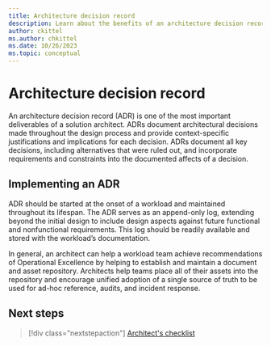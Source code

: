 ```yaml
---
title: Architecture decision record
description: Learn about the benefits of an architecture decision record.
author: ckittel
ms.author: chkittel
ms.date: 10/26/2023
ms.topic: conceptual
---
```


# Architecture decision record

An architecture decision record (ADR) is one of the most important deliverables of a solution architect. ADRs document architectural decisions made throughout the design process and provide context-specific justifications and implications for each decision. ADRs document all key decisions, including alternatives that were ruled out, and incorporate requirements and constraints into the documented affects of a decision.

## Implementing an ADR

ADR should be started at the onset of a workload and maintained throughout its lifespan. The ADR serves as an append-only log, extending beyond the initial design to include design aspects against future functional and nonfunctional requirements. This log should be readily available and stored with the workload’s documentation.

In general, an architect can help a workload team achieve recommendations of Operational Excellence by helping to establish and maintain a document and asset repository. Architects help teams place all of their assets into the repository and encourage unified adoption of a single source of truth to be used for ad-hoc reference, audits, and incident response.

## Next steps

> [!div class="nextstepaction"]
> [Architect's checklist](checklist.md)
